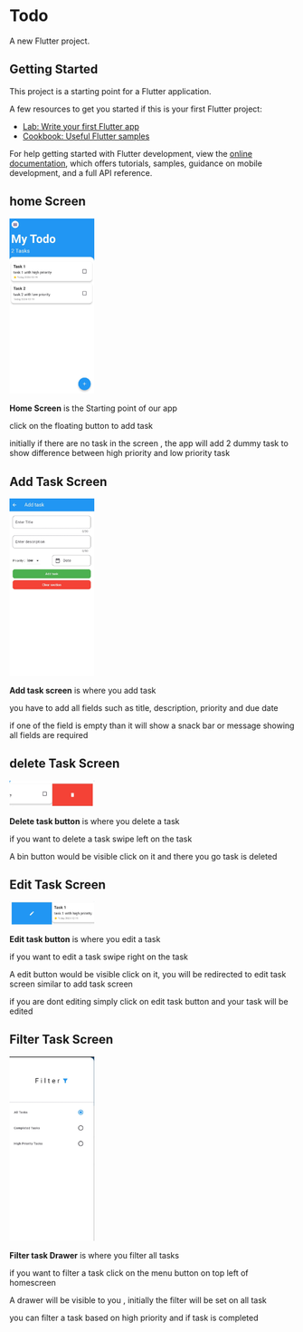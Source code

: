 # Todo

A new Flutter project.

## Getting Started

This project is a starting point for a Flutter application.

A few resources to get you started if this is your first Flutter project:

- [Lab: Write your first Flutter app](https://docs.flutter.dev/get-started/codelab)
- [Cookbook: Useful Flutter samples](https://docs.flutter.dev/cookbook)

For help getting started with Flutter development, view the
[online documentation](https://docs.flutter.dev/), which offers tutorials,
samples, guidance on mobile development, and a full API reference.


## home Screen


<img src="./images/homeScreen.jpg" alt="Image Description" width="150" style="margin-right: 20px;">
<p><b>Home Screen</b> is the Starting point of our app  </p>
<p>click on the floating button to add task </p>
<p>initially if there are no task in the screen , the app will add 2 dummy task to show difference between high priority and low priority task</p>
  
 



## Add Task Screen


<img src="./images/addTaskScreen.jpg" alt="Image Description" width="150" style="margin-right: 20px;">
<p><b>Add task screen</b> is where you add task</p>
<p>you have to add all fields such as title, description, priority and due date </p>
<p>if one  of the field is empty than it will show a snack bar or message showing all fields are required</p>

## delete Task Screen


<img src="./images/deleteTask.jpg" alt="Image Description" width="150" style="margin-right: 20px;">
<p><b>Delete task button</b> is where you delete a task</p>
<p>if you want to delete a task swipe left on the task </p>
<p>A bin button would be visible click on it and there you go task is deleted</p>


## Edit Task Screen


<img src="./images/editTaskScreen.jpg" alt="Image Description" width="150" style="margin-right: 20px;">
<p><b>Edit task button</b> is where you edit a task</p>
<p>if you want to edit a task swipe right on the task </p>
<p>A edit button would be visible click on it, you will be redirected to edit task screen similar to add task screen</p>
<p>if you are dont editing simply click on edit task button and your task will be edited</p>



## Filter Task Screen


<img src="./images/filterTaskScreen.jpg" alt="Image Description" width="150" style="margin-right: 20px;">
<p><b>Filter task Drawer</b> is where you filter all tasks</p>
<p>if you want to filter a task click on the menu button on top left of homescreen  </p>
<p>A drawer will be visible to you , initially the filter will be set on all task</p>
<p>you can filter a task based on high priority and if task is completed</p>
